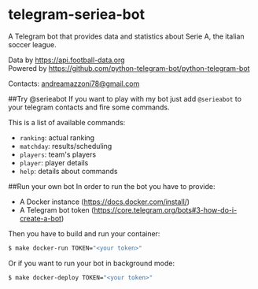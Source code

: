 # telegram-seriea-bot
A Telegram bot that provides data and statistics about Serie A, the italian soccer league.

Data by https://api.football-data.org \
Powered by https://github.com/python-telegram-bot/python-telegram-bot

Contacts: andreamazzoni78@gmail.com

##Try @serieabot
If you want to play with my bot just add `@serieabot` to your telegram contacts
and fire some commands. 

This is a list of available commands:

- `ranking`: actual ranking
- `matchday`: results/scheduling
- `players`: team's players
- `player`: player details
- `help`: details about commands

##Run your own bot
In order to run the bot you have to provide:

- A Docker instance (https://docs.docker.com/install/)
- A Telegram bot token (https://core.telegram.org/bots#3-how-do-i-create-a-bot)

Then you have to build and run your container:
```bash
$ make docker-run TOKEN="<your token>"
```
Or if you want to run your bot in background mode:
```bash
$ make docker-deploy TOKEN="<your token>"
```